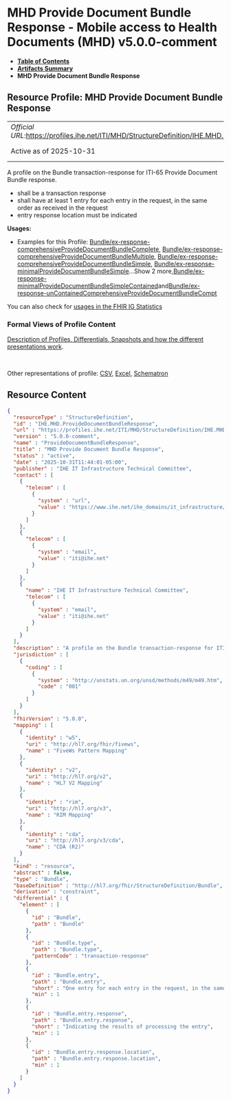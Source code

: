 # MHD Provide Document Bundle Response - Mobile access to Health Documents (MHD) v5.0.0-comment

* [**Table of Contents**](toc.md)
* [**Artifacts Summary**](artifacts.md)
* **MHD Provide Document Bundle Response**

## Resource Profile: MHD Provide Document Bundle Response 

| | |
| :--- | :--- |
| *Official URL*:https://profiles.ihe.net/ITI/MHD/StructureDefinition/IHE.MHD.ProvideDocumentBundleResponse | *Version*:5.0.0-comment |
| Active as of 2025-10-31 | *Computable Name*:ProvideDocumentBundleResponse |

 
A profile on the Bundle transaction-response for ITI-65 Provide Document Bundle response. 
* shall be a transaction response
* shall have at least 1 entry for each entry in the request, in the same order as received in the request 
* entry response location must be indicated
 
 

**Usages:**

* Examples for this Profile: [Bundle/ex-response-comprehensiveProvideDocumentBundleComplete](Bundle-ex-response-comprehensiveProvideDocumentBundleComplete.md), [Bundle/ex-response-comprehensiveProvideDocumentBundleMultiple](Bundle-ex-response-comprehensiveProvideDocumentBundleMultiple.md), [Bundle/ex-response-comprehensiveProvideDocumentBundleSimple](Bundle-ex-response-comprehensiveProvideDocumentBundleSimple.md), [Bundle/ex-response-minimalProvideDocumentBundleSimple](Bundle-ex-response-minimalProvideDocumentBundleSimple.md)...Show 2 more,[Bundle/ex-response-minimalProvideDocumentBundleSimpleContained](Bundle-ex-response-minimalProvideDocumentBundleSimpleContained.md)and[Bundle/ex-response-unContainedComprehensiveProvideDocumentBundleCompt](Bundle-ex-response-unContainedComprehensiveProvideDocumentBundleCompt.md)

You can also check for [usages in the FHIR IG Statistics](https://packages2.fhir.org/xig/ihe.iti.mhd|current/StructureDefinition/IHE.MHD.ProvideDocumentBundleResponse)

### Formal Views of Profile Content

 [Description of Profiles, Differentials, Snapshots and how the different presentations work](http://build.fhir.org/ig/FHIR/ig-guidance/readingIgs.html#structure-definitions). 

 

Other representations of profile: [CSV](StructureDefinition-IHE.MHD.ProvideDocumentBundleResponse.csv), [Excel](StructureDefinition-IHE.MHD.ProvideDocumentBundleResponse.xlsx), [Schematron](StructureDefinition-IHE.MHD.ProvideDocumentBundleResponse.sch) 



## Resource Content

```json
{
  "resourceType" : "StructureDefinition",
  "id" : "IHE.MHD.ProvideDocumentBundleResponse",
  "url" : "https://profiles.ihe.net/ITI/MHD/StructureDefinition/IHE.MHD.ProvideDocumentBundleResponse",
  "version" : "5.0.0-comment",
  "name" : "ProvideDocumentBundleResponse",
  "title" : "MHD Provide Document Bundle Response",
  "status" : "active",
  "date" : "2025-10-31T11:44:01-05:00",
  "publisher" : "IHE IT Infrastructure Technical Committee",
  "contact" : [
    {
      "telecom" : [
        {
          "system" : "url",
          "value" : "https://www.ihe.net/ihe_domains/it_infrastructure/"
        }
      ]
    },
    {
      "telecom" : [
        {
          "system" : "email",
          "value" : "iti@ihe.net"
        }
      ]
    },
    {
      "name" : "IHE IT Infrastructure Technical Committee",
      "telecom" : [
        {
          "system" : "email",
          "value" : "iti@ihe.net"
        }
      ]
    }
  ],
  "description" : "A profile on the Bundle transaction-response for ITI-65 Provide Document Bundle response.\n\n- shall be a transaction response\n- shall have at least 1 entry for each entry in the request, in the same order as received in the request\n  - entry response location must be indicated",
  "jurisdiction" : [
    {
      "coding" : [
        {
          "system" : "http://unstats.un.org/unsd/methods/m49/m49.htm",
          "code" : "001"
        }
      ]
    }
  ],
  "fhirVersion" : "5.0.0",
  "mapping" : [
    {
      "identity" : "w5",
      "uri" : "http://hl7.org/fhir/fivews",
      "name" : "FiveWs Pattern Mapping"
    },
    {
      "identity" : "v2",
      "uri" : "http://hl7.org/v2",
      "name" : "HL7 V2 Mapping"
    },
    {
      "identity" : "rim",
      "uri" : "http://hl7.org/v3",
      "name" : "RIM Mapping"
    },
    {
      "identity" : "cda",
      "uri" : "http://hl7.org/v3/cda",
      "name" : "CDA (R2)"
    }
  ],
  "kind" : "resource",
  "abstract" : false,
  "type" : "Bundle",
  "baseDefinition" : "http://hl7.org/fhir/StructureDefinition/Bundle",
  "derivation" : "constraint",
  "differential" : {
    "element" : [
      {
        "id" : "Bundle",
        "path" : "Bundle"
      },
      {
        "id" : "Bundle.type",
        "path" : "Bundle.type",
        "patternCode" : "transaction-response"
      },
      {
        "id" : "Bundle.entry",
        "path" : "Bundle.entry",
        "short" : "One entry for each entry in the request, in the same order as received",
        "min" : 1
      },
      {
        "id" : "Bundle.entry.response",
        "path" : "Bundle.entry.response",
        "short" : "Indicating the results of processing the entry",
        "min" : 1
      },
      {
        "id" : "Bundle.entry.response.location",
        "path" : "Bundle.entry.response.location",
        "min" : 1
      }
    ]
  }
}

```
